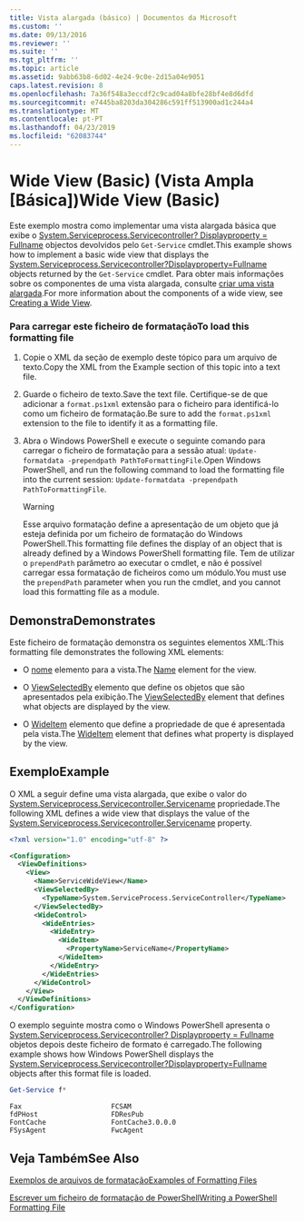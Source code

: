 ```yaml
---
title: Vista alargada (básico) | Documentos da Microsoft
ms.custom: ''
ms.date: 09/13/2016
ms.reviewer: ''
ms.suite: ''
ms.tgt_pltfrm: ''
ms.topic: article
ms.assetid: 9abb63b8-6d02-4e24-9c0e-2d15a04e9051
caps.latest.revision: 8
ms.openlocfilehash: 7a36f548a3eccdf2c9cad04a8bfe28bf4e8d6dfd
ms.sourcegitcommit: e7445ba8203da304286c591ff513900ad1c244a4
ms.translationtype: MT
ms.contentlocale: pt-PT
ms.lasthandoff: 04/23/2019
ms.locfileid: "62083744"
---
```

# <a name="wide-view-basic"></a><span data-ttu-id="ada59-102">Wide View (Basic) (Vista Ampla [Básica])</span><span class="sxs-lookup"><span data-stu-id="ada59-102">Wide View (Basic)</span></span>

<span data-ttu-id="ada59-103">Este exemplo mostra como implementar uma vista alargada básica que exibe o [System.Serviceprocess.Servicecontroller? Displayproperty = Fullname](/dotnet/api/System.ServiceProcess.ServiceController) objectos devolvidos pelo `Get-Service` cmdlet.</span><span class="sxs-lookup"><span data-stu-id="ada59-103">This example shows how to implement a basic wide view that displays the [System.Serviceprocess.Servicecontroller?Displayproperty=Fullname](/dotnet/api/System.ServiceProcess.ServiceController) objects returned by the `Get-Service` cmdlet.</span></span> <span data-ttu-id="ada59-104">Para obter mais informações sobre os componentes de uma vista alargada, consulte [criar uma vista alargada](./creating-a-wide-view.md).</span><span class="sxs-lookup"><span data-stu-id="ada59-104">For more information about the components of a wide view, see [Creating a Wide View](./creating-a-wide-view.md).</span></span>

### <a name="to-load-this-formatting-file"></a><span data-ttu-id="ada59-105">Para carregar este ficheiro de formatação</span><span class="sxs-lookup"><span data-stu-id="ada59-105">To load this formatting file</span></span>

1. <span data-ttu-id="ada59-106">Copie o XML da seção de exemplo deste tópico para um arquivo de texto.</span><span class="sxs-lookup"><span data-stu-id="ada59-106">Copy the XML from the Example section of this topic into a text file.</span></span>

2. <span data-ttu-id="ada59-107">Guarde o ficheiro de texto.</span><span class="sxs-lookup"><span data-stu-id="ada59-107">Save the text file.</span></span> <span data-ttu-id="ada59-108">Certifique-se de que adicionar a `format.ps1xml` extensão para o ficheiro para identificá-lo como um ficheiro de formatação.</span><span class="sxs-lookup"><span data-stu-id="ada59-108">Be sure to add the `format.ps1xml` extension to the file to identify it as a formatting file.</span></span>

3. <span data-ttu-id="ada59-109">Abra o Windows PowerShell e execute o seguinte comando para carregar o ficheiro de formatação para a sessão atual: `Update-formatdata -prependpath PathToFormattingFile`.</span><span class="sxs-lookup"><span data-stu-id="ada59-109">Open Windows PowerShell, and run the following command to load the formatting file into the current session: `Update-formatdata -prependpath PathToFormattingFile`.</span></span>

   > [!WARNING]
   > <span data-ttu-id="ada59-110">Esse arquivo formatação define a apresentação de um objeto que já esteja definida por um ficheiro de formatação do Windows PowerShell.</span><span class="sxs-lookup"><span data-stu-id="ada59-110">This formatting file defines the display of an object that is already defined by a Windows PowerShell formatting file.</span></span> <span data-ttu-id="ada59-111">Tem de utilizar o `prependPath` parâmetro ao executar o cmdlet, e não é possível carregar essa formatação de ficheiros como um módulo.</span><span class="sxs-lookup"><span data-stu-id="ada59-111">You must use the `prependPath` parameter when you run the cmdlet, and you cannot load this formatting file as a module.</span></span>

## <a name="demonstrates"></a><span data-ttu-id="ada59-112">Demonstra</span><span class="sxs-lookup"><span data-stu-id="ada59-112">Demonstrates</span></span>

<span data-ttu-id="ada59-113">Este ficheiro de formatação demonstra os seguintes elementos XML:</span><span class="sxs-lookup"><span data-stu-id="ada59-113">This formatting file demonstrates the following XML elements:</span></span>

- <span data-ttu-id="ada59-114">O [nome](./name-element-for-view-format.md) elemento para a vista.</span><span class="sxs-lookup"><span data-stu-id="ada59-114">The [Name](./name-element-for-view-format.md) element for the view.</span></span>

- <span data-ttu-id="ada59-115">O [ViewSelectedBy](./viewselectedby-element-format.md) elemento que define os objetos que são apresentados pela exibição.</span><span class="sxs-lookup"><span data-stu-id="ada59-115">The [ViewSelectedBy](./viewselectedby-element-format.md) element that defines what objects are displayed by the view.</span></span>

- <span data-ttu-id="ada59-116">O [WideItem](./wideitem-element-for-widecontrol-format.md) elemento que define a propriedade de que é apresentada pela vista.</span><span class="sxs-lookup"><span data-stu-id="ada59-116">The [WideItem](./wideitem-element-for-widecontrol-format.md) element that defines what property is displayed by the view.</span></span>

## <a name="example"></a><span data-ttu-id="ada59-117">Exemplo</span><span class="sxs-lookup"><span data-stu-id="ada59-117">Example</span></span>

<span data-ttu-id="ada59-118">O XML a seguir define uma vista alargada, que exibe o valor do [System.Serviceprocess.Servicecontroller.Servicename](/dotnet/api/System.ServiceProcess.ServiceController.ServiceName) propriedade.</span><span class="sxs-lookup"><span data-stu-id="ada59-118">The following XML defines a wide view that displays the value of the [System.Serviceprocess.Servicecontroller.Servicename](/dotnet/api/System.ServiceProcess.ServiceController.ServiceName) property.</span></span>

```xml
<?xml version="1.0" encoding="utf-8" ?>

<Configuration>
  <ViewDefinitions>
    <View>
      <Name>ServiceWideView</Name>
      <ViewSelectedBy>
        <TypeName>System.ServiceProcess.ServiceController</TypeName>
      </ViewSelectedBy>
      <WideControl>
        <WideEntries>
          <WideEntry>
            <WideItem>
              <PropertyName>ServiceName</PropertyName>
            </WideItem>
          </WideEntry>
        </WideEntries>
      </WideControl>
    </View>
  </ViewDefinitions>
</Configuration>
```

<span data-ttu-id="ada59-119">O exemplo seguinte mostra como o Windows PowerShell apresenta o [System.Serviceprocess.Servicecontroller? Displayproperty = Fullname](/dotnet/api/System.ServiceProcess.ServiceController) objetos depois deste ficheiro de formato é carregado.</span><span class="sxs-lookup"><span data-stu-id="ada59-119">The following example shows how Windows PowerShell displays the [System.Serviceprocess.Servicecontroller?Displayproperty=Fullname](/dotnet/api/System.ServiceProcess.ServiceController) objects after this format file is loaded.</span></span>

```powershell
Get-Service f*
```

```output
Fax                      FCSAM
fdPHost                  FDResPub
FontCache                FontCache3.0.0.0
FSysAgent                FwcAgent
```

## <a name="see-also"></a><span data-ttu-id="ada59-120">Veja Também</span><span class="sxs-lookup"><span data-stu-id="ada59-120">See Also</span></span>

[<span data-ttu-id="ada59-121">Exemplos de arquivos de formatação</span><span class="sxs-lookup"><span data-stu-id="ada59-121">Examples of Formatting Files</span></span>](./examples-of-formatting-files.md)

[<span data-ttu-id="ada59-122">Escrever um ficheiro de formatação de PowerShell</span><span class="sxs-lookup"><span data-stu-id="ada59-122">Writing a PowerShell Formatting File</span></span>](./writing-a-powershell-formatting-file.md)
